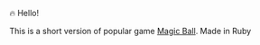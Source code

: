 🔥 Hello!

This is a short version of popular game [Magic Ball](https://en.wikipedia.org/wiki/Magic_8-Ball). 
Made in Ruby
